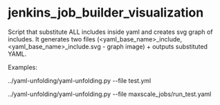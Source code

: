 # jenkins_job_builder_visualization

Script that substitute ALL includes inside yaml and creates svg graph of includes. It generates two files (<yaml_base_name>_include, <yaml_base_name>_include.svg - graph image) + outputs substituted YAML.

Examples:

../yaml-unfolding/yaml-unfolding.py --file test.yml

../yaml-unfolding/yaml-unfolding.py --file maxscale_jobs/run_test.yaml
